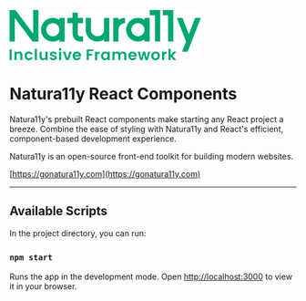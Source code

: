 ![Naturally Inclusive Framework Logo](./naturally-logo.svg)

# Natura11y React Components

Natura11y's prebuilt React components make starting any React project a breeze. Combine the ease of styling with Natura11y and React's efficient, component-based development experience.

Natura11y is an open-source front-end toolkit for building modern websites. 

[https://gonatura11y.com](https://gonatura11y.com)

---

## Available Scripts

In the project directory, you can run:

### `npm start`

Runs the app in the development mode.
Open [http://localhost:3000](http://localhost:3000) to view it in your browser.
